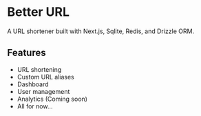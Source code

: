 # Better URL

A URL shortener built with Next.js, Sqlite, Redis, and Drizzle ORM.

## Features

- URL shortening
- Custom URL aliases
- Dashboard
- User management
- Analytics (Coming soon)
- All for now...